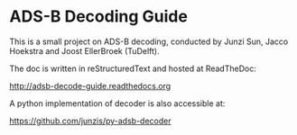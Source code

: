# ADS-B Decoding Guide

This is a small project on ADS-B decoding, conducted by Junzi Sun, Jacco Hoekstra and Joost EllerBroek (TuDelft).

The doc is written in reStructuredText and hosted at ReadTheDoc: 

http://adsb-decode-guide.readthedocs.org

A python implementation of decoder is also accessible at:

https://github.com/junzis/py-adsb-decoder

